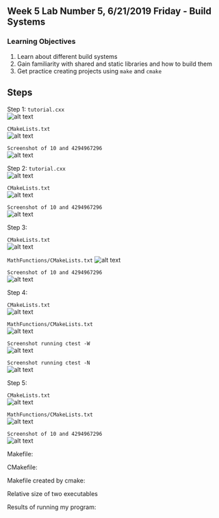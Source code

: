 ## Week 5 Lab  Number 5,  6/21/2019 Friday - Build Systems
### Learning Objectives
1. Learn about different build systems 
2. Gain familiarity with shared and static libraries and how to build them
3. Get practice creating projects using `make` and `cmake`

## Steps
Step 1:
`tutorial.cxx`    
![alt text](https://github.com/barnesv17/CSCI4961/blob/master/labs/lab-05/cropped_images/Step%201%20tutorial.cxx.png)


`CMakeLists.txt`    
![alt text](https://github.com/barnesv17/CSCI4961/blob/master/labs/lab-05/cropped_images/Step%201%20CMakeLists.png)


`Screenshot of 10 and 4294967296`    
![alt text](https://github.com/barnesv17/CSCI4961/blob/master/labs/lab-05/cropped_images/Step%201%20Results.png)

Step 2:
`tutorial.cxx`     
![alt text](https://github.com/barnesv17/CSCI4961/blob/master/labs/lab-05/cropped_images/Step%202%20tutorial.cxx.png)

`CMakeLists.txt`    
![alt text](https://github.com/barnesv17/CSCI4961/blob/master/labs/lab-05/cropped_images/Step%202%20CMakeLists.png)

`Screenshot of 10 and 4294967296`    
![alt text](https://github.com/barnesv17/CSCI4961/blob/master/labs/lab-05/cropped_images/Step%202%20Results.png)

Step 3:

`CMakeLists.txt`    
![alt text](https://github.com/barnesv17/CSCI4961/blob/master/labs/lab-05/cropped_images/Step%203%20CMakeLists.png)

`MathFunctions/CMakeLists.txt`
![alt text](https://github.com/barnesv17/CSCI4961/blob/master/labs/lab-05/cropped_images/Step%203%20MathFunctions%20CMakeLists.png)

`Screenshot of 10 and 4294967296`    
![alt text](https://github.com/barnesv17/CSCI4961/blob/master/labs/lab-05/cropped_images/Step%203%20Results.png)

Step 4:

`CMakeLists.txt`    
![alt text](https://github.com/barnesv17/CSCI4961/blob/master/labs/lab-05/cropped_images/Step%204%20CMakeLists.png)

`MathFunctions/CMakeLists.txt`    
![alt text](https://github.com/barnesv17/CSCI4961/blob/master/labs/lab-05/cropped_images/Step%204%20MathFunctions%20CMakeLists.png)

`Screenshot running ctest -W`    
![alt text](https://github.com/barnesv17/CSCI4961/blob/master/labs/lab-05/cropped_images/Step%204%20ctest%20-W.png)

`Screenshot running ctest -N`    
![alt text](https://github.com/barnesv17/CSCI4961/blob/master/labs/lab-05/cropped_images/Step%204%20ctest%20-N.png)

Step 5:

`CMakeLists.txt`    
![alt text](https://github.com/barnesv17/CSCI4961/blob/master/labs/lab-05/cropped_images/Step%205%20CMakeLists.png)

`MathFunctions/CMakeLists.txt`    
![alt text](https://github.com/barnesv17/CSCI4961/blob/master/labs/lab-05/cropped_images/Step%205%20MathFunctions%20CMakeList.png)

`Screenshot of 10 and 4294967296`    
![alt text](https://github.com/barnesv17/CSCI4961/blob/master/labs/lab-05/cropped_images/Step%205%20Results.png)

Makefile:

CMakefile:

Makefile created by cmake:

Relative size of two executables

Results of running my program:







